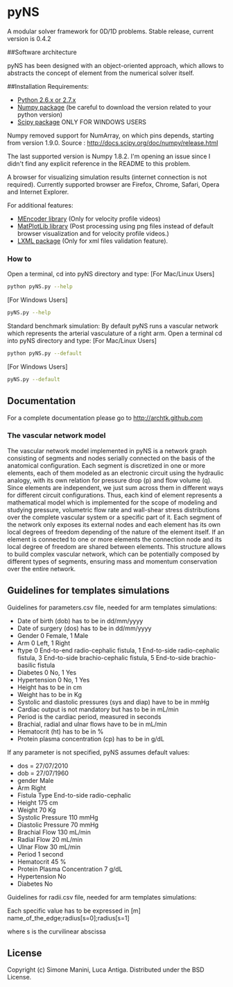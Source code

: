 pyNS
========

A modular solver framework for 0D/1D problems. Stable release, current version is 0.4.2

##Software architecture

pyNS has been designed with an object-oriented approach, which allows to abstracts the concept of element from the numerical solver itself. 

##Installation Requirements:

- [Python 2.6.x or 2.7.x](http://www.python.org/)
- [Numpy package](http://numpy.scipy.org/) (be careful to download the version related to your python version)
- [Scipy package](http://www.scipy.org)  ONLY FOR WINDOWS USERS

Numpy removed support for NumArray, on which pins depends, starting from version 1.9.0. 
Source : http://docs.scipy.org/doc/numpy/release.html

The last supported version is Numpy 1.8.2. I'm opening an issue since I didn't find any explicit reference in the README to this problem.

A browser for visualizing simulation results (internet connection is not required). Currently supported browser are Firefox, Chrome, Safari, Opera and Internet Explorer.

For additional features:
- [MEncoder library](http://www.mplayerhq.hu/design7/dload.html) (Only for velocity profile videos)
- [MatPlotLib library](http://matplotlib.sourceforge.net) (Post processing using png files instead of default browser visualization and for velocity profile videos.)
- [LXML package](http://lxml.de/) (Only for xml files validation feature).

### How to

Open a terminal, cd into pyNS directory and type:
[For Mac/Linux Users]
```bash
python pyNS.py --help 
```

[For Windows Users]
```bash
pyNS.py --help
```

Standard benchmark simulation:
By default pyNS runs a vascular network which represents the arterial vasculature of a right arm.
Open a terminal cd into pyNS directory and type:
[For Mac/Linux Users]
```bash
python pyNS.py --default
```

[For Windows Users]
```bash
pyNS.py --default
```
## Documentation
For a complete documentation please go to http://archtk.github.com

### The vascular network model

The vascular network model implemented in pyNS is a network graph consisting of segments and nodes serially connected on the basis of the anatomical configuration. Each segment is discretized in one or more elements, each of them modeled as an electronic circuit using the hydraulic analogy, with its own relation for pressure drop (p) and flow volume (q). Since elements are independent, we just sum across them in different ways for different circuit configurations. Thus, each kind of element represents a mathematical model which is implemented for the scope of modeling and studying pressure, volumetric flow rate and wall-shear stress distributions over the complete vascular system or a specific part of it. Each segment of the network only exposes its external nodes and each element has its own local degrees of freedom depending of the nature of the element itself. If an element is connected to one or more elements the connection node and its local degree of freedom are shared between elements. This structure allows to build complex vascular network, which can be potentially composed by different types of segments, ensuring mass and momentum conservation over the entire network.

## Guidelines for templates simulations

Guidelines for parameters.csv file, needed for arm templates simulations:

* Date of birth (dob) has to be in dd/mm/yyyy
* Date of surgery (dos) has to be in dd/mm/yyyy 
* Gender 0 Female, 1 Male
* Arm 0 Left, 1 Right
* ftype 0 End-to-end radio-cephalic fistula, 1 End-to-side radio-cephalic fistula, 3 End-to-side brachio-cephalic fistula, 5 End-to-side brachio-basilic fistula
* Diabetes 0 No, 1 Yes
* Hypertension 0 No, 1 Yes
* Height has to be in cm
* Weight has to be in Kg
* Systolic and diastolic pressures (sys and diap) have to be in mmHg
* Cardiac output is not mandatory but has to be in mL/min
* Period is the cardiac period, measured in seconds
* Brachial, radial and ulnar flows have to be in mL/min
* Hematocrit (ht) has to be in %
* Protein plasma concentration (cp) has to be in g/dL

If any parameter is not specified, pyNS assumes default values:

* dos = 27/07/2010
* dob = 27/07/1960
* gender Male
* Arm Right
* Fistula Type End-to-side radio-cephalic
* Height 175 cm
* Weight 70 Kg
* Systolic Pressure 110 mmHg
* Diastolic Pressure 70 mmHg
* Brachial Flow 130 mL/min
* Radial Flow 20 mL/min
* Ulnar Flow 30 mL/min
* Period 1 second
* Hematocrit 45 %
* Protein Plasma Concentration 7 g/dL
* Hypertension No
* Diabetes No

Guidelines for radii.csv file, needed for arm templates simulations:

Each specific value has to be expressed in [m]
name_of_the_edge;radius[s=0];radius[s=1]

where s is the curvilinear abscissa

## License

Copyright (c) Simone Manini, Luca Antiga. 
Distributed under the BSD License.
